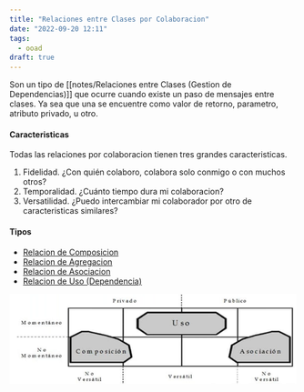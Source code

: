 ```yaml
---
title: "Relaciones entre Clases por Colaboracion"
date: "2022-09-20 12:11"
tags: 
  - ooad
draft: true
---
```

Son un tipo de [[notes/Relaciones entre Clases (Gestion de Dependencias)]] que ocurre cuando existe un paso de mensajes entre clases. Ya sea que una se encuentre como valor de retorno, parametro, atributo privado, u otro.

#### Caracteristicas
Todas las relaciones por colaboracion tienen tres grandes caracteristicas.
1. Fidelidad. ¿Con quién colaboro, colabora solo conmigo o con muchos otros?
2. Temporalidad. ¿Cuánto tiempo dura mi colaboracion?
3. Versatilidad. ¿Puedo intercambiar mi colaborador por otro de caracteristicas similares?

#### Tipos
- [Relacion de Composicion](notes/Relacion%20de%20Composicion.md)
- [Relacion de Agregacion](notes/Relacion%20de%20Agregacion.md)
- [Relacion de Asociacion](notes/Relacion%20de%20Asociacion.md)
- [Relacion de Uso (Dependencia)](notes/Relacion%20de%20Uso%20(Dependencia).md)

![RelacionesDeColaboracion.png](files/RelacionesDeColaboracion.png)